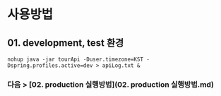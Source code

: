 # 사용방법
## 01. development, test 환경

```shell
nohup java -jar tourApi -Duser.timezone=KST -Dspring.profiles.active=dev > apiLog.txt &
```


### 다음 > [02. production 실행방법](02. production 실행방법.md)
